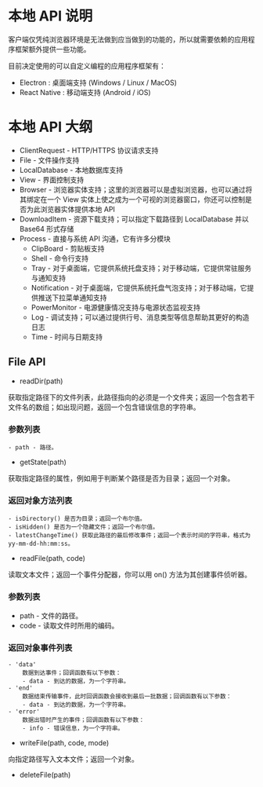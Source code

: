 # 本地 API 说明

客户端仅凭纯浏览器环境是无法做到应当做到的功能的，所以就需要依赖的应用程序框架额外提供一些功能。

目前决定使用的可以自定义编程的应用程序框架有：

- Electron : 桌面端支持 (Windows / Linux / MacOS)
- React Native : 移动端支持 (Android / iOS)

# 本地 API 大纲

- ClientRequest - HTTP/HTTPS 协议请求支持
- File - 文件操作支持
- LocalDatabase - 本地数据库支持
- View - 界面控制支持
- Browser - 浏览器实体支持；这里的浏览器可以是虚拟浏览器，也可以通过将其绑定在一个 View 实体上使之成为一个可视的浏览器窗口，你还可以控制是否为此浏览器实体提供本地 API
- DownloadItem - 资源下载支持；可以指定下载路径到 LocalDatabase 并以 Base64 形式存储
- Process - 直接与系统 API 沟通，它有许多分模块
  - ClipBoard - 剪贴板支持
  - Shell - 命令行支持
  - Tray - 对于桌面端，它提供系统托盘支持；对于移动端，它提供常驻服务与通知支持
  - Notification - 对于桌面端，它提供系统托盘气泡支持；对于移动端，它提供推送下拉菜单通知支持
  - PowerMonitor - 电源健康情况支持与电源状态监视支持
  - Log - 调试支持；可以通过提供行号、消息类型等信息帮助其更好的构造日志
  - Time - 时间与日期支持

## File API

- readDir(path)

获取指定路径下的文件列表，此路径指向的必须是一个文件夹；返回一个包含若干文件名的数组；如出现问题，返回一个包含错误信息的字符串。

### 参数列表

    - path - 路径。

- getState(path)

获取指定路径的属性，例如用于判断某个路径是否为目录；返回一个对象。

### 返回对象方法列表

    - isDirectory() 是否为目录；返回一个布尔值。
    - isHidden() 是否为一个隐藏文件；返回一个布尔值。
    - latestChangeTime() 获取此路径的最后修改事件；返回一个表示时间的字符串，格式为 yy-mm-dd-hh:mm:ss。

- readFile(path, code)

读取文本文件；返回一个事件分配器，你可以用 on() 方法为其创建事件侦听器。

### 参数列表

- path - 文件的路径。
- code - 读取文件时所用的编码。

### 返回对象事件列表

    - 'data'
        数据到达事件；回调函数有以下参数：
        - data - 到达的数据，为一个字符串。
    - 'end'
        数据结束传输事件，此时回调函数会接收到最后一批数据；回调函数有以下参数：
        - data - 到达的数据，为一个字符串。
    - 'error'
        数据出错时产生的事件；回调函数有以下参数：
        - info - 错误信息，为一个字符串。

- writeFile(path, code, mode)

向指定路径写入文本文件；返回一个对象。

- deleteFile(path)
